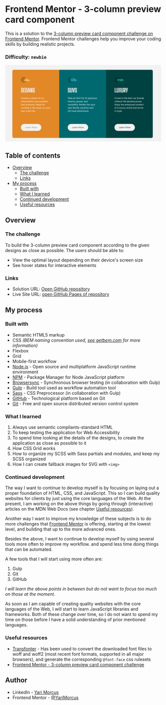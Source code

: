 # Frontend Mentor - 3-column preview card component

This is a solution to the [3-column preview card component challenge on Frontend Mentor](https://www.frontendmentor.io/challenges/3column-preview-card-component-pH92eAR2-). Frontend Mentor challenges help you improve your coding skills by building realistic projects.

### Difficulty: `newbie`

![](screenshot.png)

## Table of contents

- [Overview](#overview)
  - [The challenge](#the-challenge)
  - [Links](#links)
- [My process](#my-process)
  - [Built with](#built-with)
  - [What I learned](#what-i-learned)
  - [Continued development](#continued-development)
  - [Useful resources](#useful-resources)

## Overview

### The challenge

To build the 3-column preview card component according to the given designs as close as possible.
The users should be able to:
- View the optimal layout depending on their device's screen size
- See hover states for interactive elements
### Links

- Solution URL: [Open GitHub repository](https://github.com/YariMorcus/3-column-preview-card-component)
- Live Site URL: [open GitHub Pages of repository](https://yarimorcus.github.io/3-column-preview-card-component/)

## My process

### Built with

- Semantic HTML5 markup
- CSS _(BEM naming convention used, [see getbem.com](http://getbem.com) for more information)_
- Flexbox
- Grid
- Mobile-first workflow
- [Node.js](https://nextjs.org/) - Open source and multiplatform JavaScript runtime environment
- [NPM](https://www.npmjs.com/) - Package Manager for Node JavaScript platform
- [Browsersync](https://browsersync.io) - Synchronous browser testing (in collaboration with Gulp)
- [Gulp](https://gulpjs.com) - Build tool used as workflow automation tool
- [Sass](https://sass-lang.com/) - CSS Preprocessor (in collaboration with Gulp)
- [GitHub](https://github.com/) - Technological platform based on Git
- [Git](https://git-scm.com/) - Free and open source distributed version control system

### What I learned

1. Always use semantic compliants-standard HTML
2. To keep testing the application for Web Accessibility
3. To spend time looking at the details of the designs, to create the application as close as possible to it
4. How CSS Grid works
5. How to organize my SCSS with Sass partials and modules, and keep my SCSS organized
6. How I can create fallback images for SVG with `<img>`

### Continued development

The way I want to continue to develop myself is by focusing on laying out a proper foundation of HTML, CSS, and JavaScript.
This so I can build quality websites for clients by just using the core languages of the Web.
At the present, I am working on the above things by going through (interactive) articles on the MDN Web Docs (see chapter [Useful resources](#useful-resources)).

Another way I want to improve my knowledge of these subjects is to do more challenges that [Frontend Mentor](https://www.frontendmentor.io/challenges) is offering, starting at the lowest level, and building that up to the more advanced ones.

Besides the above, I want to continue to develop myself by using several tools more often to improve my workflow. and spend less time doing things that can be automated.

A few tools that I will start using more often are:
1. Gulp
2. Git
3. GitHub

_I will learn the above points in between but do not want to focus too much on those at the moment._

As soon as I am capable of creating quality websites with the core languages of the Web, I will start to learn JavaScript libraries and frameworks. Both of these change over time, so I do not want to spend my time on those before I have a solid understanding of prior mentioned languages.

### Useful resources

- [Transfonter](https://transfonter.org/) - Has been used to convert the downloaded font files to woff and woff2 (most recent font formats, supported in all major browsers), and generate the corresponding `@font-face` css rulesets
- [Frontend Mentor - 3-column preview card component challenge](https://www.frontendmentor.io/challenges/3column-preview-card-component-pH92eAR2-)

## Author

- LinkedIn - [Yari Morcus](https://www.linkedin.com/in/yarimorcus)
- Frontend Mentor - [@YariMorcus](https://www.frontendmentor.io/profile/YariMorcus)